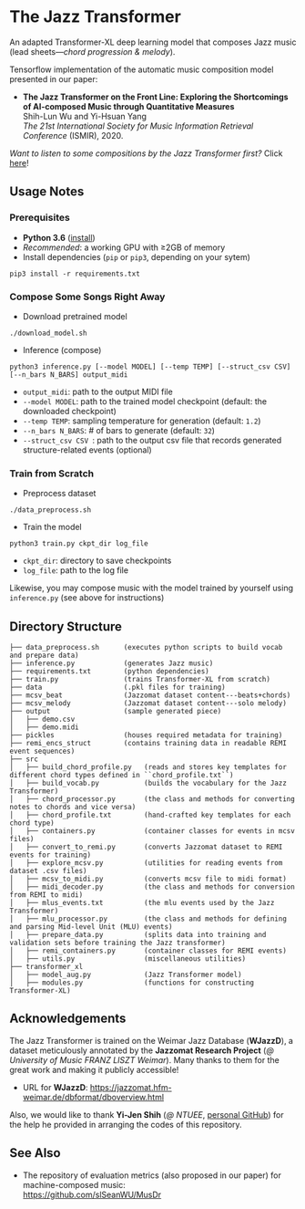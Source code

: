 # The Jazz Transformer

An adapted Transformer-XL deep learning model that composes Jazz music  (lead sheets&mdash;_chord progression & melody_).

Tensorflow implementation of the automatic music composition model presented in our paper: 
 * **The Jazz Transformer on the Front Line: Exploring the Shortcomings of AI-composed Music through Quantitative Measures**  
   Shih-Lun Wu and Yi-Hsuan Yang  
   _The 21st International Society for Music Information Retrieval Conference_ (ISMIR), 2020.
   
_Want to listen to some compositions by the Jazz Transformer first?_ Click [here](https://drive.google.com/drive/folders/1-09SoxumYPdYetsUWHIHSugK99E2tNYD?usp=sharing)!

## Usage Notes
### Prerequisites
 * **Python 3.6** ([install](https://www.python.org/downloads/release/python-368/))
 * _Recommended_: a working GPU with &geq;2GB of memory
 * Install dependencies (``pip`` or ``pip3``, depending on your sytem)
  ```shell
  pip3 install -r requirements.txt
  ```
  
### Compose Some Songs Right Away
  * Download pretrained model
  ```shell
  ./download_model.sh
  ```
  * Inference (compose)
  ```shell
  python3 inference.py [--model MODEL] [--temp TEMP] [--struct_csv CSV] [--n_bars N_BARS] output_midi
  ```
  * ``output_midi``:  path to the output MIDI file
  * ``--model MODEL``:    path to the trained model checkpoint (default: the downloaded checkpoint)  
  * ``--temp TEMP``:      sampling temperature for generation (default: ``1.2``)
  * ``--n_bars N_BARS``:      # of bars to generate (default: ``32``)  
  * ``--struct_csv CSV ``:       path to the output csv file that records generated structure-related events (optional)

### Train from Scratch
  * Preprocess dataset
  ```
  ./data_preprocess.sh
  ```
  * Train the model
  ```
  python3 train.py ckpt_dir log_file
  ```
  * ``ckpt_dir``:  directory to save checkpoints  
  * ``log_file``:             path to the log file  
  
  Likewise, you may compose music with the model trained by yourself using ``inference.py`` (see above for instructions)

## Directory Structure
```
├── data_preprocess.sh      (executes python scripts to build vocab and prepare data) 
├── inference.py            (generates Jazz music)
├── requirements.txt        (python dependencies)
├── train.py                (trains Transformer-XL from scratch)
├── data                    (.pkl files for training)
├── mcsv_beat               (Jazzomat dataset content---beats+chords)
├── mcsv_melody             (Jazzomat dataset content---solo melody)
├── output                  (sample generated piece)
│   ├── demo.csv
│   ├── demo.midi
├── pickles                 (houses required metadata for training)
├── remi_encs_struct        (contains training data in readable REMI event sequences)
├── src
│   ├── build_chord_profile.py   (reads and stores key templates for different chord types defined in ``chord_profile.txt``)
│   ├── build_vocab.py           (builds the vocabulary for the Jazz Transformer)
│   ├── chord_processor.py       (the class and methods for converting notes to chords and vice versa)
│   ├── chord_profile.txt        (hand-crafted key templates for each chord type)
│   ├── containers.py            (container classes for events in mcsv files)
│   ├── convert_to_remi.py       (converts Jazzomat dataset to REMI events for training)
│   ├── explore_mcsv.py          (utilities for reading events from dataset .csv files)
│   ├── mcsv_to_midi.py          (converts mcsv file to midi format)
│   ├── midi_decoder.py          (the class and methods for conversion from REMI to midi)
│   ├── mlus_events.txt          (the mlu events used by the Jazz Transformer)
│   ├── mlu_processor.py         (the class and methods for defining and parsing Mid-level Unit (MLU) events)
│   ├── prepare_data.py          (splits data into training and validation sets before training the Jazz transformer)
│   ├── remi_containers.py       (container classes for REMI events)
│   ├── utils.py                 (miscellaneous utilities)
├── transformer_xl
│   ├── model_aug.py             (Jazz Transformer model)
│   ├── modules.py               (functions for constructing Transformer-XL)
```

## Acknowledgements
The Jazz Transformer is trained on the Weimar Jazz Database (**WJazzD**), a dataset meticulously annotated by the **Jazzomat Research Project** (_@ University of Music FRANZ LISZT Weimar_). Many thanks to them for the great work and making it publicly accessible!
   * URL for **WJazzD**: https://jazzomat.hfm-weimar.de/dbformat/dboverview.html
   
Also, we would like to thank **Yi-Jen Shih** (_@ NTUEE_, [personal GitHub](https://github.com/atosystem)) for the help he provided in arranging the codes of this repository.

## See Also
* The repository of evaluation metrics (also proposed in our paper) for machine-composed music:  
  https://github.com/slSeanWU/MusDr
